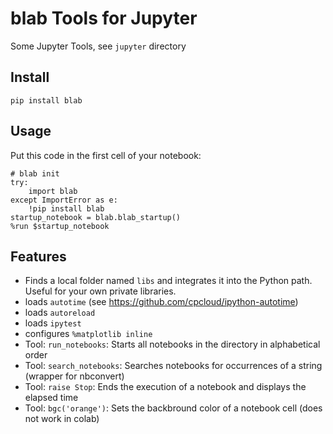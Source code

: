 # blab Tools for Jupyter
Some Jupyter Tools, see `jupyter` directory

## Install
`pip install blab`

## Usage
Put this code in the first cell of your notebook:
```
# blab init
try:
    import blab
except ImportError as e:
    !pip install blab
startup_notebook = blab.blab_startup()
%run $startup_notebook  
```

## Features
* Finds a local folder named `libs` and integrates it into the Python path. Useful for your own private libraries.
* loads `autotime` (see https://github.com/cpcloud/ipython-autotime)
* loads `autoreload` 
* loads `ipytest`
* configures `%matplotlib inline`
* Tool: `run_notebooks`: Starts all notebooks in the directory in alphabetical order
* Tool: `search_notebooks`: Searches notebooks for occurrences of a string (wrapper for nbconvert)
* Tool: `raise Stop`: Ends the execution of a notebook and displays the elapsed time
* Tool: `bgc('orange')`: Sets the backbround color of a notebook cell (does not work in colab)



```python

```
